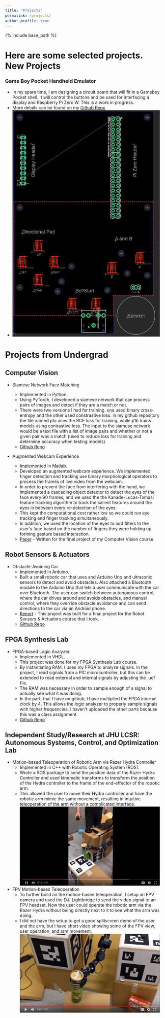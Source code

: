 ```yaml
---
title: "Projects"
permalink: /projects/
author_profile: true
---
```


<html>
  <head>
    <link href="https://fonts.googleapis.com/css?family=Roboto&display=swap" rel="stylesheet">
    <script type="text/javascript">
      var host = "theshwin.com/projects/";
      if ((host == window.location.host) && (window.location.protocol != "https:"))
        window.location.protocol = "https";
    </script>
  </head>
</html>

{% include base_path %}

Here are some selected projects.
New Projects
======
### Game Boy Pocket Handheld Emulator 
* In my spare time, I am designing a circuit board that will fit in a Gameboy Pocket shell. It will control the buttons and be used for interfacing a display and Raspberry Pi Zero W. This is a work in progress.
* More details can be found on my [Github Repo](https://github.com/The-Shwin/GBPocketEmulator)
* [![Board Image](/images/TopView-3May2020.PNG)](https://github.com/The-Shwin/GBPocketEmulator/blob/master/TopView-3May2020.PNG)

Projects from Undergrad
======
## Computer Vision
* Siamese Network Face Matching
  * Implemented in Python.
  * Using PyTorch, I developed a siamese network that can process pairs of images and detect if they are a match or not.
  * There were two versions I had for training, one used binary cross-entropy and the other used constrastive loss. In my github repository the file named p1a uses the BCE loss for training, while p1b trains models using contrastive loss. The input to the siamese network would be a text file with a list of image pairs and whether or not a given pair was a match (used to reduce loss for training and determine accuracy when testing models).
  * <a href="https://github.com/The-Shwin/Siamese-Face-Matching">Github Repo</a>

* Augmented Webcam Experience
  * Implemented in Matlab.
  * Developed an augmented webcam experience. We implemented finger detection and tracking use binary morphological operators to process the frames of live video from the webcam.
  * In order to prevent the face from interfering with the hand, we implemented a cascading object detector to detect the eyes of the face every 90 frames, and we used the the Kanade-Lucas-Tomasi feature tracking algorithm to track the salient features around the eyes in between every re-detection of the eyes.
  * This kept the computational cost rather low so we could run eye tracking and finger tracking simultaneously.  
  * In addition, we used the location of the eyes to add filters to the user's face based on the number of fingers they were holding up, forming gesture based interaction.
  * [Paper](https://theshwin.com/files/cvproject.pdf) - Written for the final project of my Computer Vision course.

## Robot Sensors & Actuators
* Obstacle-Avoiding Car
  * Implemented in Arduino.
  * Built a small robotic car that uses and Arduino Uno and ultrasonic sensors to detect and avoid obstacles. Also attached a Bluetooth module to the Arduino Uno that lets a user communicate with the car over Bluetooth. The user can switch between autonomous control, where the car drives around and avoids obstacles, and manual control, where they override obstacle avoidance and can send directions to the car via an Android phone.
  * [Report](https://theshwin.com/files/rsaproject.pdf) - This project was built for a final project for the Robot Sensors & Actuators course that I took.
  * [Github Repo](https://github.com/mattkae/Obstabot)

## FPGA Synthesis Lab
* FPGA-based Logic Analyzer
  * Implemented in VHDL.
  * This project was done for my FPGA Synthesis Lab course.
  * By instantiating RAM, I used my FPGA to analyze signals. In the project, I read signals from a PIC microcontroller, but this can be extended to read external and internal signals by adjusting the .ucf file.
  * The RAM was necessary in order to sample enough of a signal to actually see what it was doing.
  * In the part, that I have on github, I have multiplied the FPGA internal clock by 4. This allows the logic analyzer to properly sample signals with higher frequencies. I haven't uploaded the other parts because this was a class assignment.
  * [Github Repo](https://github.com/The-Shwin/FPGA-LogicAnalyzer)

## Independent Study/Research at JHU LCSR: Autonomous Systems, Control, and Optimization Lab
* Motion-based Teleoperation of Robotic Arm via Razer Hydra Controller
  * Implemented in C++ with Robotic Operating System (ROS).
  * Wrote a ROS package to send the position data of the Razer Hydra Controller and used kinematic transforms to transform the position of the Hydra controller to the frame of the end-effector of the robotic arm.
  * This allowed the user to move their Hydra controller and have the robotic arm mimic the same movement, resulting in intuitive teleoperation of the arm without a complicated interface.
[![Hydra Teleoperation](/images/Video1.PNG)](https://drive.google.com/open?id=0Bx6eCdlCBKvvWEhiOW5EaWxNc1E)
* FPV Motion-based Teleoperation
  * To further build on the motion-based teleoperation, I setup an FPV camera and used the DJI Lightbridge to send the video signal to an FPV headset. Now the user could operate the robotic arm via the Razer Hydra without being directly next to it to see what the arm was doing.
  * I did not have the setup to get a good splitscreen demo of the user and the arm, but I have short video showing some of the FPV view, user operation, and arm movement.
[![FPV Teleoperation](/images/Video2.PNG)](https://drive.google.com/file/d/1CmU1g7jDb5s4es92wabqm8_3vDx1AL4h/view)
